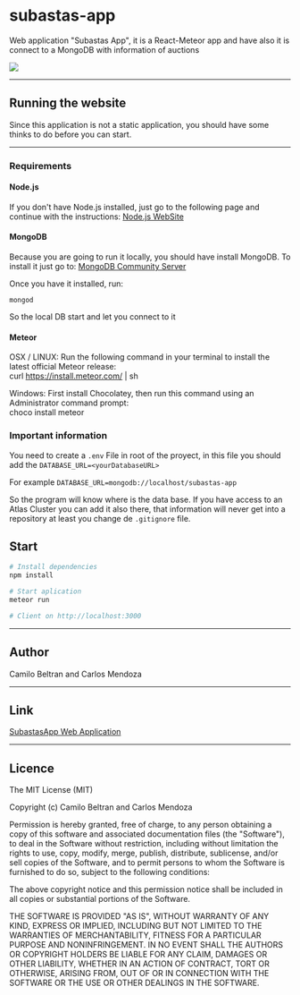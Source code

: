 # subastas-app

Web application "Subastas App", it is a React-Meteor app and have also it is connect to a MongoDB with information of 
auctions

![](https://firebasestorage.googleapis.com/v0/b/proyectodiana-b940e.appspot.com/o/Capturaa.PNG?alt=media&token=7751440c-ecaa-4b18-8a07-849b1c929e9f)

<hr>

## Running the website

Since this application is not a static application, you should have some thinks to do before you can start.

<hr>

### Requirements

#### Node.js

If you don't have Node.js installed, just go to the following page and continue with the instructions: <a href="https://nodejs.org/es/download/"> Node.js WebSite </a>

#### MongoDB

Because you are going to run it locally, you should have install MongoDB. To install it just go to: <a href="https://www.mongodb.com/download-center/community">MongoDB Community Server</a>

Once you have it installed, run:

```
mongod
```  


So the local DB start and let you connect to it  
#### Meteor 
OSX / LINUX: Run the following command in your terminal to install the latest official Meteor release:  
curl https://install.meteor.com/ | sh  

Windows: First install Chocolatey, then run this command using an Administrator command prompt:  
choco install meteor

### Important information

You need to create a
`.env`
File in root of the proyect, in this file you should add the
`DATABASE_URL=<yourDatabaseURL>`

For example `DATABASE_URL=mongodb://localhost/subastas-app`

So the program will know where is the data base. If you have access to an Atlas Cluster you can add it also there, that information will never get into a repository at least you change de `.gitignore` file.

## Start

```bash
# Install dependencies
npm install

# Start aplication
meteor run

# Client on http://localhost:3000
```

<hr>

## Author

Camilo Beltran and Carlos Mendoza

<hr>

## Link

<a href="https://subastas-app.herokuapp.com/">SubastasApp Web Application</a>

<hr>

<h2>Licence</h2>
<p>The MIT License (MIT)</p>
<p>Copyright (c) Camilo Beltran and Carlos Mendoza</p>
<p>Permission is hereby granted, free of charge, to any person obtaining a copy of this software and associated documentation files (the "Software"), to deal in the Software without restriction, including without limitation the rights to use, copy, modify, merge, publish, distribute, sublicense, and/or sell copies of the Software, and to permit persons to whom the Software is furnished to do so, subject to the following conditions:</p>
<p>The above copyright notice and this permission notice shall be included in all copies or substantial portions of the Software.</p>
<p>THE SOFTWARE IS PROVIDED "AS IS", WITHOUT WARRANTY OF ANY KIND, EXPRESS OR IMPLIED, INCLUDING BUT NOT LIMITED TO THE WARRANTIES OF MERCHANTABILITY, FITNESS FOR A PARTICULAR PURPOSE AND NONINFRINGEMENT. IN NO EVENT SHALL THE AUTHORS OR COPYRIGHT HOLDERS BE LIABLE FOR ANY CLAIM, DAMAGES OR OTHER LIABILITY, WHETHER IN AN ACTION OF CONTRACT, TORT OR OTHERWISE, ARISING FROM, OUT OF OR IN CONNECTION WITH THE SOFTWARE OR THE USE OR OTHER DEALINGS IN THE SOFTWARE.</p>
